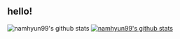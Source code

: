 ## hello! 

![namhyun99's github stats](https://github-readme-stats.vercel.app/api?username=namhyun99&show_icons=true)
[![namhyun99's github stats](https://github-readme-stats.vercel.app/api/top-langs/?username=namhyun99&show_icons=true&hide_border=true&title_color=004386&icon_color=004386&layout=compact)](https://github.com/namhyun99)
